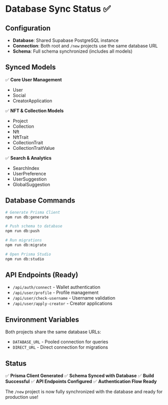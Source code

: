 # Database Sync Status ✅

## Configuration
- **Database**: Shared Supabase PostgreSQL instance
- **Connection**: Both root and `/new` projects use the same database URL
- **Schema**: Full schema synchronized (includes all models)

## Synced Models
✅ **Core User Management**
- User
- Social
- CreatorApplication

✅ **NFT & Collection Models**
- Project
- Collection
- Nft
- NftTrait
- CollectionTrait
- CollectionTraitValue

✅ **Search & Analytics**
- SearchIndex
- UserPreference
- UserSuggestion
- GlobalSuggestion

## Database Commands
```bash
# Generate Prisma Client
npm run db:generate

# Push schema to database
npm run db:push

# Run migrations
npm run db:migrate

# Open Prisma Studio
npm run db:studio
```

## API Endpoints (Ready)
- `/api/auth/connect` - Wallet authentication
- `/api/user/profile` - Profile management
- `/api/user/check-username` - Username validation
- `/api/user/apply-creator` - Creator applications

## Environment Variables
Both projects share the same database URLs:
- `DATABASE_URL` - Pooled connection for queries
- `DIRECT_URL` - Direct connection for migrations

## Status
✅ **Prisma Client Generated**
✅ **Schema Synced with Database**
✅ **Build Successful**
✅ **API Endpoints Configured**
✅ **Authentication Flow Ready**

The `/new` project is now fully synchronized with the database and ready for production use!